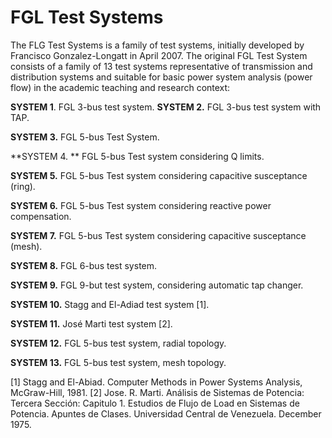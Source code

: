 # FGL Test Systems
The FLG Test Systems is a family of test systems, initially developed by Francisco Gonzalez-Longatt in April 2007.
The original FGL Test System consists of a family of 13 test systems representative of transmission and distribution systems and suitable for basic power system analysis (power flow) in the academic teaching and research context: 

**SYSTEM 1**.	FGL 3-bus test system.
**SYSTEM 2.**	FGL 3-bus test system with TAP.	

**SYSTEM 3.**	FGL 5-bus Test System.	

**SYSTEM 4.	** FGL 5-bus Test system considering Q limits.	

**SYSTEM 5.**	FGL 5-bus Test system considering capacitive susceptance (ring).	

**SYSTEM 6.**	FGL 5-bus Test system considering reactive power compensation.	

**SYSTEM 7.**	FGL 5-bus Test system considering capacitive susceptance (mesh).	

**SYSTEM 8.**	FGL 6-bus test system.	

**SYSTEM 9.**	FGL 9-but test system, considering automatic tap changer.	

**SYSTEM 10.**	Stagg and El-Adiad test system [1].	

**SYSTEM 11.**	José Marti test system [2].	

**SYSTEM 12.**	FGL 5-bus test system, radial topology.	

**SYSTEM 13.**	FGL 5-bus test system, mesh topology.	

[1]	Stagg and El-Abiad. Computer Methods in Power Systems Analysis, McGraw-Hill, 1981.
[2]	Jose. R. Marti. Análisis de Sistemas de Potencia: Tercera Sección: Capitulo 1. Estudios de Flujo de Load en Sistemas de Potencia. Apuntes de Clases. Universidad Central de Venezuela. December 1975.
